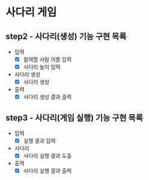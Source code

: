 # 사다리 게임

## step2 - 사다리(생성) 기능 구현 목록

* 입력
    * [X] 참여할 사람 이름 입력
    * [X] 사다리 높이 입력
* 사다리 생성
    * [X] 사다리 생성
* 출력
    * [X] 사다리 생성 결과 출력

## step3 - 사다리(게임 실행) 기능 구현 목록

* 입력
    * [X] 실행 결과 입력
* 사다리
    * [X] 사다리 실행 결과 도출
* 출력
    * [X] 사다리 실행 결과 출력